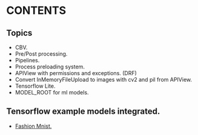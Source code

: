 # CONTENTS
## Topics

- CBV.
- Pre/Post processing. 
- Pipelines.
- Process preloading system.
- APIView with permissions and exceptions. (DRF)
- Convert InMemoryFileUpload to images with cv2 and pil from APIView.
- Tensorflow Lite. 
- MODEL_ROOT for ml models.

## Tensorflow example models integrated.

- [Fashion Mnist.](https://github.com/Nouvellie/django-js-ml/tree/main/project/media/ml-models)